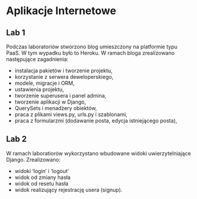 # Aplikacje Internetowe

## Lab 1
Podczas laboratoriów stworzono blog umieszczony na platformie typu PaaS. W tym wypadku było to Heroku.
W ramach bloga zrealizowano następujące zagadnienia:
 - instalacja pakietów i tworzenie projektu,
 - korzystanie z serwera deweloperskiego,
 - modele, migracje i ORM,
 - ustawienia projektu,
 - tworzenie superusera i panel admina,
 - tworzenie aplikacji w Django,
 - QuerySets i menadżery obiektów,
 - praca z plikami views.py, urls.py i szablonami,
 - praca z formularzmi (dodawanie posta, edycja istniejącego posta),
 
## Lab 2
W ramach laboratiorów wykorzystano wbudowane widoki uwierzytelniające Django.
Zrealizowano:
 - widoki ‘login’ i ‘logout’
 - widok od zmiany hasła
 - widok od resetu hasła
 - widok realizujący rejestrację usera (signup).
